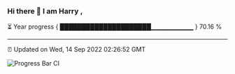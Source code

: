 ### Hi there 👋 I am Harry , 

⏳ Year progress { █████████████████████▁▁▁▁▁▁▁▁▁ } 70.16 %

---

⏰ Updated on Wed, 14 Sep 2022 02:26:52 GMT

![Progress Bar CI](https://github.com/duykhang68/duykhang68/workflows/Progress%20Bar%20CI/badge.svg)
